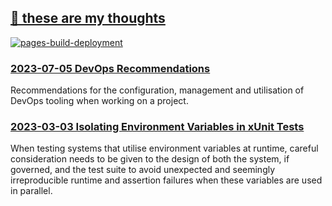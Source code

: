 ## [📄 these are my thoughts](https://thoughts.jacobjmarks.dev)

[![pages-build-deployment](https://github.com/jacobjmarks/jacobjmarks.github.io/actions/workflows/pages/pages-build-deployment/badge.svg)](https://github.com/jacobjmarks/jacobjmarks.github.io/actions/workflows/pages/pages-build-deployment)

### [2023-07-05 DevOps Recommendations](https://thoughts.jacobjmarks.dev/posts/20230705-devops-recommendations/)

Recommendations for the configuration, management and utilisation of DevOps tooling when working on a project.

### [2023-03-03 Isolating Environment Variables in xUnit Tests](https://thoughts.jacobjmarks.dev/posts/20230301-isolating-environment-variables-in-xunit-tests/)

When testing systems that utilise environment variables at runtime, careful consideration needs to be given to the design of both the system, if governed, and the test suite to avoid unexpected and seemingly irreproducible runtime and assertion failures when these variables are used in parallel.
